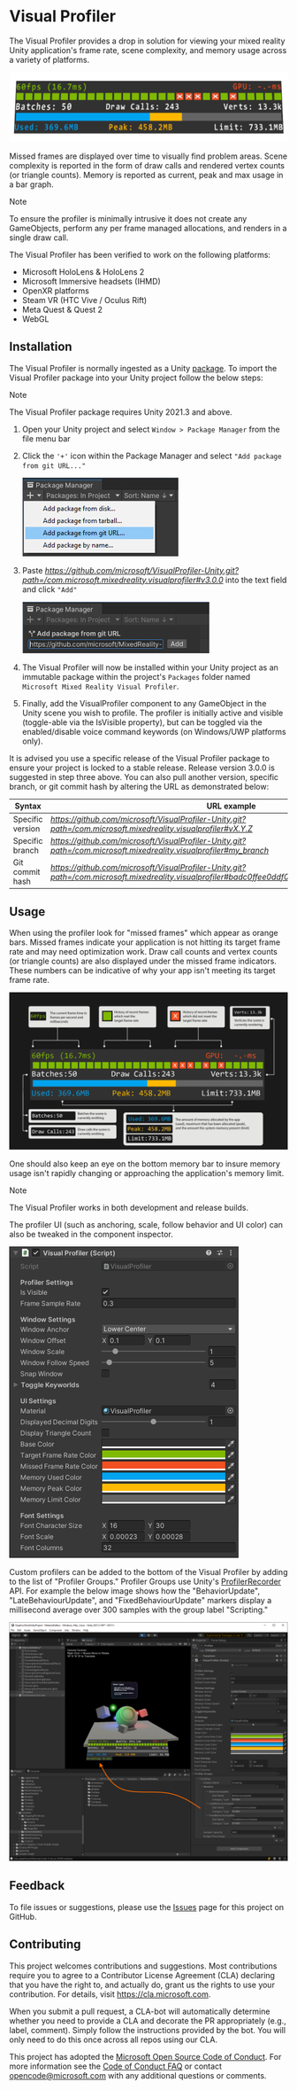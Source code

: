 # Visual Profiler

The Visual Profiler provides a drop in solution for viewing your mixed reality Unity application's frame rate, scene complexity, and memory usage across a variety of platforms.

![Visual Profiler Screenshot](README/Images/ProfilerScreenshot.png)

Missed frames are displayed over time to visually find problem areas. Scene complexity is reported in the form of draw calls and rendered vertex counts (or triangle counts). Memory is reported as current, peak and max usage in a bar graph.

> [!NOTE]
> To ensure the profiler is minimally intrusive it does not create any GameObjects, perform any per frame managed allocations, and renders in a single draw call.

The Visual Profiler has been verified to work on the following platforms:

- Microsoft HoloLens & HoloLens 2
- Microsoft Immersive headsets (IHMD)
- OpenXR platforms
- Steam VR (HTC Vive / Oculus Rift)
- Meta Quest & Quest 2
- WebGL

## Installation

The Visual Profiler is normally ingested as a Unity [package](https://docs.unity3d.com/Manual/Packages.html). To import the Visual Profiler package into your Unity project follow the below steps:

> [!NOTE]
> The Visual Profiler package requires Unity 2021.3 and above.

1. Open your Unity project and select `Window > Package Manager` from the file menu bar

2. Click the `'+'` icon within the Package Manager and select `"Add package from git URL..."`

    ![Package Manager Add](README/Images/PackageManagerAdd.png)
	
3. Paste *https://github.com/microsoft/VisualProfiler-Unity.git?path=/com.microsoft.mixedreality.visualprofiler#v3.0.0* into the text field and click `"Add"`

    ![Package Manager Paste](README/Images/PackageManagerPaste.png)

4. The Visual Profiler will now be installed within your Unity project as an immutable package within the project's `Packages` folder named `Microsoft Mixed Reality Visual Profiler`.

5. Finally, add the VisualProfiler component to any GameObject in the Unity scene you wish to profile. The profiler is initially active and visible (toggle-able via the IsVisible property), but can be toggled via the enabled/disable voice command keywords (on Windows/UWP platforms only).

It is advised you use a specific release of the Visual Profiler package to ensure your project is locked to a stable release. Release version 3.0.0 is suggested in step three above. You can also pull another version, specific branch, or git commit hash by altering the URL as demonstrated below:

| Syntax           | URL example                                                                                                                                               |
|------------------|-----------------------------------------------------------------------------------------------------------------------------------------------------------|
| Specific version | *https://github.com/microsoft/VisualProfiler-Unity.git?path=/com.microsoft.mixedreality.visualprofiler#vX.Y.Z*                                   |
| Specific branch  | *https://github.com/microsoft/VisualProfiler-Unity.git?path=/com.microsoft.mixedreality.visualprofiler#my_branch*                                |
| Git commit hash  | *https://github.com/microsoft/VisualProfiler-Unity.git?path=/com.microsoft.mixedreality.visualprofiler#badc0ffee0ddf00ddead10cc8badf00d1badb002* |

## Usage

When using the profiler look for "missed frames" which appear as orange bars. Missed frames indicate your application is not hitting its target frame rate and may need optimization work. Draw call counts and vertex counts (or triangle counts) are also displayed under the missed frame indicators. These numbers can be indicative of why your app isn't meeting its target frame rate.

![Profiler Guide](README/Images/ProfilerGuide.png)

One should also keep an eye on the bottom memory bar to insure memory usage isn't rapidly changing or approaching the application's memory limit.

> [!NOTE]
> The Visual Profiler works in both development and release builds.

The profiler UI (such as anchoring, scale, follow behavior and UI color) can also be tweaked in the component inspector.

![Profiler Inspector](README/Images/ProfilerInspector.png)

Custom profilers can be added to the bottom of the Visual Profiler by adding to the list of "Profiler Groups." Profiler Groups use Unity's [ProfilerRecorder](https://docs.unity3d.com/ScriptReference/Unity.Profiling.ProfilerRecorder.html) API. For example the below image shows how the "BehaviorUpdate", "LateBehaviourUpdate", and "FixedBehaviourUpdate" markers display a millisecond average over 300 samples with the group label "Scripting."

![Custom Profilers](README/Images/CustomProfilers.png)

## Feedback

To file issues or suggestions, please use the [Issues](https://github.com/Microsoft/VisualProfiler/issues) page for this project on GitHub.

## Contributing

This project welcomes contributions and suggestions. Most contributions require you to agree to a
Contributor License Agreement (CLA) declaring that you have the right to, and actually do, grant us
the rights to use your contribution. For details, visit https://cla.microsoft.com.

When you submit a pull request, a CLA-bot will automatically determine whether you need to provide
a CLA and decorate the PR appropriately (e.g., label, comment). Simply follow the instructions
provided by the bot. You will only need to do this once across all repos using our CLA.

This project has adopted the [Microsoft Open Source Code of Conduct](https://opensource.microsoft.com/codeofconduct/).
For more information see the [Code of Conduct FAQ](https://opensource.microsoft.com/codeofconduct/faq/) or
contact [opencode@microsoft.com](mailto:opencode@microsoft.com) with any additional questions or comments.
